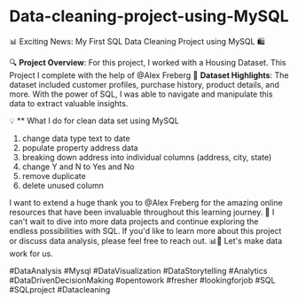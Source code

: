 # Data-cleaning-project-using-MySQL

📊 Exciting News: My First SQL Data Cleaning Project using MySQL 🛍️


🔍 **Project Overview**: For this project, I worked with a Housing Dataset. This Project I complete with the help of @Alex Freberg  🛒
 **Dataset Highlights**: The dataset included customer profiles, purchase history, product details, and more. With the power of SQL, I was able to navigate and manipulate this data to extract valuable insights.

💡 ** What I do for clean data set using MySQL
1.  change data type text to date
2.  populate property address data
3.  breaking down address into individual columns (address, city, state)
4.  change Y and N to Yes and No 
5.  remove duplicate
6.  delete unused column

I want to extend a huge thank you to @Alex Freberg for the amazing online resources that have been invaluable throughout this learning journey. 🙏
I can't wait to dive into more data projects and continue exploring the endless possibilities with SQL. If you'd like to learn more about this project or discuss data analysis, please feel free to reach out. 📊💬
Let's make data work for us.

#DataAnalysis  #Mysql #DataVisualization #DataStorytelling #Analytics #DataDrivenDecisionMaking
#opentowork #fresher #lookingforjob #SQL #SQLproject #Datacleaning
